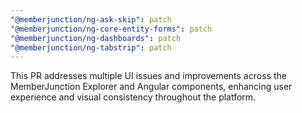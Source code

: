 ```yaml
---
"@memberjunction/ng-ask-skip": patch
"@memberjunction/ng-core-entity-forms": patch
"@memberjunction/ng-dashboards": patch
"@memberjunction/ng-tabstrip": patch
---
```


This PR addresses multiple UI issues and improvements across the MemberJunction Explorer and Angular components, enhancing user experience and visual consistency throughout the platform.
